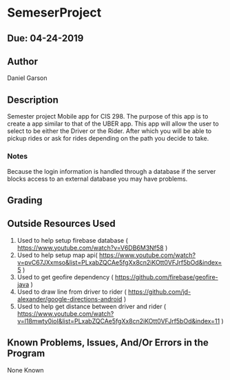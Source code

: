 # SemeserProject


## Due: 04-24-2019

## Author

Daniel Garson


## Description

Semester project Mobile app for CIS 298.
The purpose of this app is to create a app similar to that of the UBER app.
This app will allow the user to select to be either the Driver or the Rider.
After which you will be able to pickup rides or ask for rides depending on the 
path you decide to take.

### Notes
Because the login information is handled through a database if the server blocks 
access to an external database you may have problems.

## Grading


## Outside Resources Used

1. Used to help setup firebase database ( https://www.youtube.com/watch?v=V6DB6M3Nf58 )
2. Used to help setup map api( https://www.youtube.com/watch?v=pvC67JXxmso&list=PLxabZQCAe5fgXx8cn2iKOtt0VFJrf5bOd&index=5 )
3. Used to get geofire dependency ( https://github.com/firebase/geofire-java )
4. Used to draw line from driver to rider ( https://github.com/jd-alexander/google-directions-android )
5. Used to help get distance between driver and rider ( https://www.youtube.com/watch?v=l18mwty0ioI&list=PLxabZQCAe5fgXx8cn2iKOtt0VFJrf5bOd&index=11 )

## Known Problems, Issues, And/Or Errors in the Program

None Known